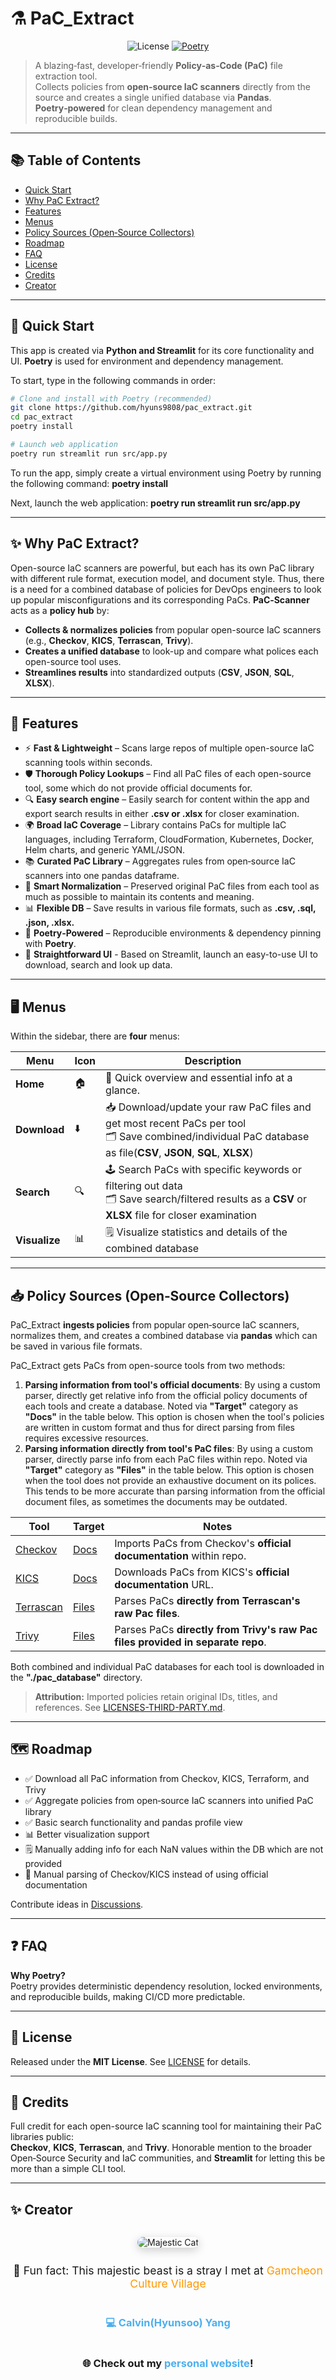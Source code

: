 # ⚗️ PaC_Extract

<p align="center">
  <img alt="License" src="https://img.shields.io/badge/license-MIT-informational.svg"/>
  <a href="https://python-poetry.org/">
    <img alt="Poetry" src="https://img.shields.io/badge/deps-managed%20by%20Poetry-60b?logo=poetry"/>
  </a>
</p>

> A blazing‑fast, developer‑friendly **Policy‑as‑Code (PaC)** file extraction tool.  
> Collects policies from **open‑source IaC scanners** directly from the source and creates a single unified database via **Pandas**.
> **Poetry‑powered** for clean dependency management and reproducible builds.

---

## 📚 Table of Contents

- [Quick Start](#-quick-start)
- [Why PaC Extract?](#-why-pac-extract)
- [Features](#-features)
- [Menus](#️-menus)
- [Policy Sources (Open‑Source Collectors)](#-policy-sources-opensource-collectors)
- [Roadmap](#️-roadmap)
- [FAQ](#-faq)
- [License](#-license)
- [Credits](#-credits)
- [Creator](#-creator)

---

## 🚀 Quick Start

This app is created via **Python and Streamlit** for its core functionality and UI.
**Poetry** is used for environment and dependency management.

To start, type in the following commands in order:

```bash
# Clone and install with Poetry (recommended)
git clone https://github.com/hyuns9808/pac_extract.git
cd pac_extract
poetry install

# Launch web application
poetry run streamlit run src/app.py
```

To run the app, simply create a virtual environment using Poetry by running the following command:
**poetry install**

Next, launch the web application:
**poetry run streamlit run src/app.py**

---

## ✨ Why PaC Extract?

Open-source IaC scanners are powerful, but each has its own PaC library with different rule format, execution model, and document style. Thus, there is a need for a combined database of policies for DevOps engineers to look up popular misconfigurations and its corresponding PaCs. **PaC‑Scanner** acts as a **policy hub** by:

- **Collects & normalizes policies** from popular open-source IaC scanners (e.g., **Checkov**, **KICS**, **Terrascan**, **Trivy**).
- **Creates a unified database** to look-up and compare what polices each open-source tool uses.
- **Streamlines results** into standardized outputs (**CSV**, **JSON**, **SQL**, **XLSX**).

---

## 🌟 Features

- ⚡ **Fast & Lightweight** – Scans large repos of multiple open-source IaC scanning tools within seconds.
- 🛡️ **Thorough Policy Lookups** – Find all PaC files of each open-source tool, some which do not provide official documents for.
- 🔍 **Easy search engine** – Easily search for content within the app and export search results in either **.csv or .xlsx** for closer examination.
- 🌍 **Broad IaC Coverage** – Library contains PaCs for multiple IaC languages, including Terraform, CloudFormation, Kubernetes, Docker, Helm charts, and generic YAML/JSON.
- 📚 **Curated PaC Library** – Aggregates rules from open‑source IaC scanners into one pandas dataframe.
- 🧠 **Smart Normalization** – Preserved original PaC files from each tool as much as possible to maintain its contents and meaning.
- 📊 **Flexible DB** – Save results in various file formats, such as **.csv, .sql, .json, .xlsx.**
- 🐍 **Poetry‑Powered** – Reproducible environments & dependency pinning with **Poetry**.
- 👶 **Straightforward UI** - Based on Streamlit, launch an easy-to-use UI to download, search and look up data.

---

## 🖥️ Menus

Within the sidebar, there are **four** menus:
        
| Menu | Icon | Description |
|------|------|-------------|
| **Home** | :house: | 🏃 Quick overview and essential info at a glance. |
| **Download** | :arrow_down: | 📥 Download/update your raw PaC files and get most recent PaCs per tool <br> 🗂️ Save combined/individual PaC database as file(**CSV**, **JSON**, **SQL**, **XLSX**) |
| **Search** | :mag: | 🕹️ Search PaCs with specific keywords or filtering out data <br> 🗂️ Save search/filtered results as a **CSV** or **XLSX** file for closer examination |
| **Visualize** | :bar_chart: | 🗒️ Visualize statistics and details of the combined database|
---

## 📥 Policy Sources (Open‑Source Collectors)

PaC_Extract **ingests policies** from popular open‑source IaC scanners, normalizes them, and creates a combined database via **pandas** which can be saved in various file formats.

PaC_Extract gets PaCs from open-source tools from two methods:
1. **Parsing information from tool's official documents**: By using a custom parser, directly get relative info from the official policy documents of each tools and create a database. Noted via **"Target"** category as **"Docs"** in the table below. This option is chosen when the tool's policies are written in custom format and thus for direct parsing from files requires excessive resources.
2. **Parsing information directly from tool's PaC files**: By using a custom parser, directly parse info from each PaC files within repo. Noted via **"Target"** category as **"Files"** in the table below. This option is chosen when the tool does not provide an exhaustive document on its polices. This tends to be more accurate than parsing information from the official document files, as sometimes the documents may be outdated.

| Tool       | Target | Notes |
|--------------|----------|-------|
| [Checkov](https://github.com/bridgecrewio/checkov)      | [Docs](https://github.com/bridgecrewio/checkov/tree/main/docs/5.Policy%20Index) | Imports PaCs from Checkov's **official documentation** within repo. |
| [KICS](https://github.com/Checkmarx/kics)        | [Docs](https://docs.kics.io/latest/queries/all-queries/)   | Downloads PaCs from KICS's **official documentation** URL. |
| [Terrascan](https://github.com/tenable/terrascan)    | [Files](https://github.com/tenable/terrascan/tree/master/pkg/policies/opa/rego) | Parses PaCs **directly from Terrascan's raw Pac files**. |
| [Trivy](https://github.com/aquasecurity/trivy)   | [Files](https://github.com/aquasecurity/trivy-checks/tree/main/checks) | Parses PaCs **directly from Trivy's raw Pac files provided in separate repo**. |

Both combined and individual PaC databases for each tool is downloaded in the **"./pac_database"** directory.

> **Attribution:** Imported policies retain original IDs, titles, and references. See [LICENSES-THIRD-PARTY.md](./LICENSES-THIRD-PARTY.md).

---

## 🗺️ Roadmap

- ✅ Download all PaC information from Checkov, KICS, Terraform, and Trivy  
- ✅ Aggregate policies from open‑source IaC scanners into unified PaC library
- ✅ Basic search functionality and pandas profile view
- 📊 Better visualization support 
- 🗒️ Manually adding info for each NaN values within the DB which are not provided
- 🧬 Manual parsing of Checkov/KICS instead of using official documentation

Contribute ideas in [Discussions](https://github.com/hyuns9808/pac_extract/discussions).

---

## ❓ FAQ

**Why Poetry?**  
Poetry provides deterministic dependency resolution, locked environments, and reproducible builds, making CI/CD more predictable.

---

## 📜 License

Released under the **MIT License**. See [LICENSE](./LICENSE) for details.

---

## 🙌 Credits

Full credit for each open-source IaC scanning tool for maintaining their PaC libraries public:  
**Checkov**, **KICS**, **Terrascan**, and **Trivy**.
Honorable mention to the broader Open‑Source Security and IaC communities, and **Streamlit** for letting this be more than a simple CLI tool.

---

## ✨ Creator

<div align="center" style="display: flex; flex-direction: column; justify-content: center; align-items: center; text-align: center; width: 100%;">
  
  <!-- Profile Image -->
  <img src="https://github.com/hyuns9808.png?size=300" 
       alt="Majestic Cat" 
       title="Majestic Cat"
       style="border-radius: 20px; max-width: 300px; height: auto; box-shadow: 0 4px 15px rgba(0,0,0,0.2);">

  <!-- Fun Fact -->
  <p style="font-size: 1.1rem; margin-top: 12px;">
    🐾 Fun fact: This majestic beast is a stray I met at 
    <a href="https://maps.app.goo.gl/78d8uQ19jJc6BPx88" target="_blank" style="color: #ff9800; text-decoration: none;">
      Gamcheon Culture Village
    </a>
  </p>

  <!-- Links -->
  <h3>
    <a href="https://github.com/hyuns9808" style="color: #4cafef; text-decoration: none;">💻 Calvin(Hyunsoo) Yang</a>
  </h3>
  <h3>
    🌐 Check out my 
    <a href="https://hyuns9808.github.io/" style="color: #4cafef; text-decoration: none;">personal website</a>!
  </h3>

</div>